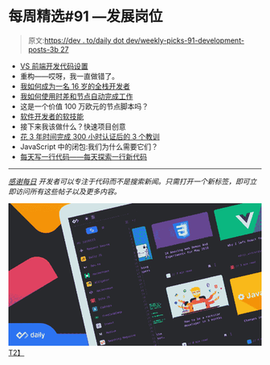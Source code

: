 # 每周精选#91 —发展岗位

> 原文:[https://dev . to/daily dot dev/weekly-picks-91-development-posts-3b 27](https://dev.to/dailydotdev/weekly-picks-91-development-posts-3b27)

*   [VS 前端开发代码设置](https://app.dailynow.co/r/2192185ddcc96e4670ecd660ff37c605)
*   重构——哎呀，我一直做错了。
*   [我如何成为一名 16 岁的全栈开发者](https://app.dailynow.co/r/c113de12ad029fa07ee4414c0940332e)
*   [我如何使用时差和节点自动完成工作](https://app.dailynow.co/r/e298a6c3f0a32acabd3023b887c0e337)
*   这是一个价值 100 万欧元的节点脚本吗？
*   [软件开发者的软技能](https://app.dailynow.co/r/6c1701428fc927e8d9d3a38aab2dff46)
*   接下来我该做什么？快速项目创意
*   [花 3 年时间完成 300 小时认证后的 3 个教训](https://app.dailynow.co/r/962acbb693ebd38e0dfaf705f26c5041)
*   JavaScript 中的闭包:我们为什么需要它们？
*   [每天写一行代码——每天探索一行新代码](https://app.dailynow.co/r/864a718cb9661d5366502e5df5de465d)

* * *

[*感谢每日*](https://www.dailynow.co/) *开发者可以专注于代码而不是搜索新闻。只需打开一个新标签，即可立即访问所有这些帖子以及更多内容。*

[![Daily promotion cover](img/f35a6a7c37a7bd81355b2c21a5affb8f.png)T2】](https://www.dailynow.co/)